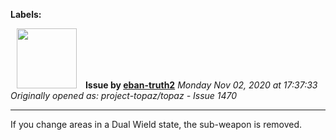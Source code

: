 **Labels:**



<a href="https://github.com/eban-truth2"><img src="https://avatars0.githubusercontent.com/u/63199038?v=4" width="96" height="96" hspace="10"></img></a> **Issue by [eban-truth2](https://github.com/eban-truth2)**
_Monday Nov 02, 2020 at 17:37:33_
_Originally opened as: project-topaz/topaz - Issue 1470_

----

If you change areas in a Dual Wield state, the sub-weapon is removed.
